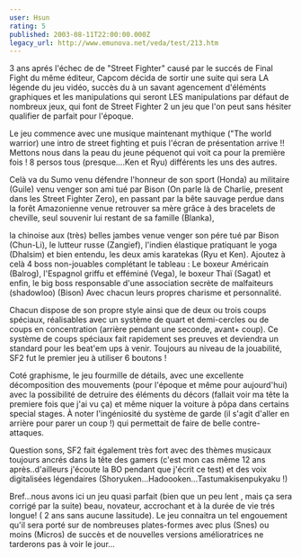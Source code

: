```yaml
---
user: Hsun
rating: 5
published: 2003-08-11T22:00:00.000Z
legacy_url: http://www.emunova.net/veda/test/213.htm
---
```

3 ans aprés l'échec de de "Street Fighter" causé par le succés de Final Fight du même éditeur, Capcom décida de sortir une suite qui sera LA légende du jeu vidéo, succès du à un savant agencement d'éléménts graphiques et les manipulations qui seront LES manipulations par défaut de nombreux jeux, qui font de Street Fighter 2 un jeu que l'on peut sans hésiter qualifier de parfait pour l'époque.  

  

Le jeu commence avec une musique maintenant mythique ("The world warrior) une intro de street fighting et puis l'écran de présentation arrive !! Mettons nous dans la peau du jeune péquenot qui voit ca pour la première fois ! 8 persos tous (presque....Ken et Ryu) différents les uns des autres.  

Celà va du Sumo venu défendre l'honneur de son sport (Honda) au militaire (Guile) venu venger son ami tué par Bison (On parle là de Charlie, present dans les Street Fighter Zero), en passant par la bête sauvage perdue dans la forêt Amazonienne venue retrouver sa mère grâce à des bracelets de cheville, seul souvenir lui restant de sa famille (Blanka),  

la chinoise aux (très) belles jambes venue venger son pére tué par Bison (Chun-Li), le lutteur russe (Zangief), l'indien élastique pratiquant le yoga (Dhalsim) et bien entendu, les deux amis karatekas (Ryu et Ken). Ajoutez à celà 4 boss non-jouables complétant le tableau : Le boxeur Américain (Balrog), l'Espagnol griffu et efféminé (Vega), le boxeur Thaï (Sagat) et enfin, le big boss responsable d'une association secrète de malfaiteurs (shadowloo) (Bison) Avec chacun leurs propres charisme et personnalité.  

  

Chacun dispose de son propre style ainsi que de deux ou trois coups spéciaux, réalisables avec un système de quart et demi-cercles ou de coups en concentration (arrière pendant une seconde, avant+ coup). Ce système de coups spéciaux fait rapidement ses preuves et deviendra un standard pour les beat'em ups à venir. Toujours au niveau de la jouabilité, SF2 fut le premier jeu à utiliser 6 boutons !   

  

Coté graphisme, le jeu fourmille de détails, avec une excellente décomposition des mouvements (pour l'époque et même pour aujourd'hui) avec la possibilité de detruire des éléments du décors (fallait voir ma tête la premiere fois que j'ai vu ça) et même niquer la voiture à pôpa dans certains special stages. À noter l'ingéniosité du système de garde (il s'agit d'aller en arrière pour parer un coup !) qui permettait de faire de belle contre-attaques.  

  

Question sons, SF2 fait également très fort avec des thèmes musicaux toujours ancrés dans la tête des gamers (c'est mon cas même 12 ans après..d'ailleurs j'écoute la BO pendant que j'écrit ce test) et des voix digitalisées légendaires (Shoryuken...Hadoooken...Tastumakisenpukyaku !)  

  

Bref...nous avons ici un jeu quasi parfait (bien que un peu lent , mais ça sera corrigé par la suite) beau, novateur, accrochant et à la durée de vie trés longue! ( 2 ans sans aucune lassitude). Le jeu connaitra un tel engouement qu'il sera porté sur de nombreuses plates-formes avec plus (Snes) ou moins (Micros) de succès et de nouvelles versions amélioratrices ne tarderons pas à voir le jour...